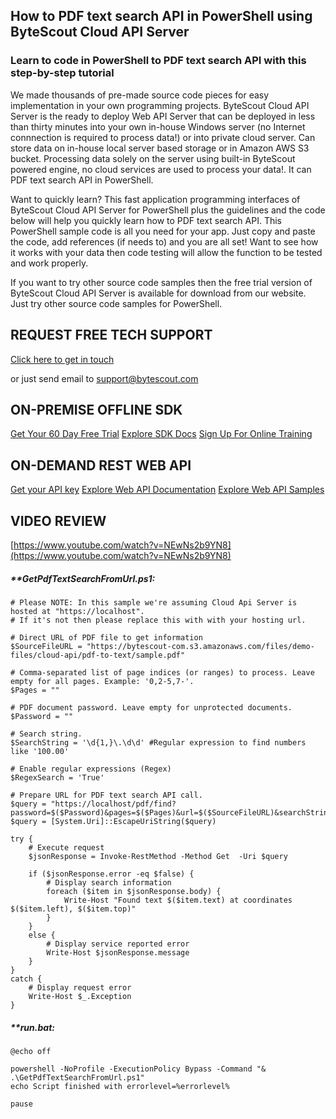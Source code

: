 ## How to PDF text search API in PowerShell using ByteScout Cloud API Server

### Learn to code in PowerShell to PDF text search API with this step-by-step tutorial

We made thousands of pre-made source code pieces for easy implementation in your own programming projects. ByteScout Cloud API Server is the ready to deploy Web API Server that can be deployed in less than thirty minutes into your own in-house Windows server (no Internet connnection is required to process data!) or into private cloud server. Can store data on in-house local server based storage or in Amazon AWS S3 bucket. Processing data solely on the server using built-in ByteScout powered engine, no cloud services are used to process your data!. It can PDF text search API in PowerShell.

Want to quickly learn? This fast application programming interfaces of ByteScout Cloud API Server for PowerShell plus the guidelines and the code below will help you quickly learn how to PDF text search API. This PowerShell sample code is all you need for your app. Just copy and paste the code, add references (if needs to) and you are all set! Want to see how it works with your data then code testing will allow the function to be tested and work properly.

If you want to try other source code samples then the free trial version of ByteScout Cloud API Server is available for download from our website. Just try other source code samples for PowerShell.

## REQUEST FREE TECH SUPPORT

[Click here to get in touch](https://bytescout.zendesk.com/hc/en-us/requests/new?subject=ByteScout%20Cloud%20API%20Server%20Question)

or just send email to [support@bytescout.com](mailto:support@bytescout.com?subject=ByteScout%20Cloud%20API%20Server%20Question) 

## ON-PREMISE OFFLINE SDK 

[Get Your 60 Day Free Trial](https://bytescout.com/download/web-installer?utm_source=github-readme)
[Explore SDK Docs](https://bytescout.com/documentation/index.html?utm_source=github-readme)
[Sign Up For Online Training](https://academy.bytescout.com/)


## ON-DEMAND REST WEB API

[Get your API key](https://pdf.co/documentation/api?utm_source=github-readme)
[Explore Web API Documentation](https://pdf.co/documentation/api?utm_source=github-readme)
[Explore Web API Samples](https://github.com/bytescout/ByteScout-SDK-SourceCode/tree/master/PDF.co%20Web%20API)

## VIDEO REVIEW

[https://www.youtube.com/watch?v=NEwNs2b9YN8](https://www.youtube.com/watch?v=NEwNs2b9YN8)




<!-- code block begin -->

##### ****GetPdfTextSearchFromUrl.ps1:**
    
```
# Please NOTE: In this sample we're assuming Cloud Api Server is hosted at "https://localhost". 
# If it's not then please replace this with with your hosting url.

# Direct URL of PDF file to get information
$SourceFileURL = "https://bytescout-com.s3.amazonaws.com/files/demo-files/cloud-api/pdf-to-text/sample.pdf"

# Comma-separated list of page indices (or ranges) to process. Leave empty for all pages. Example: '0,2-5,7-'.
$Pages = ""

# PDF document password. Leave empty for unprotected documents.
$Password = ""

# Search string. 
$SearchString = '\d{1,}\.\d\d' #Regular expression to find numbers like '100.00'

# Enable regular expressions (Regex) 
$RegexSearch = 'True'

# Prepare URL for PDF text search API call.
$query = "https://localhost/pdf/find?password=$($Password)&pages=$($Pages)&url=$($SourceFileURL)&searchString=$($SearchString)&regexSearch=$($RegexSearch)"
$query = [System.Uri]::EscapeUriString($query)

try {
    # Execute request
    $jsonResponse = Invoke-RestMethod -Method Get  -Uri $query

    if ($jsonResponse.error -eq $false) {
        # Display search information
        foreach ($item in $jsonResponse.body) {
            Write-Host "Found text $($item.text) at coordinates $($item.left), $($item.top)"
        }
    }
    else {
        # Display service reported error
        Write-Host $jsonResponse.message
    }
}
catch {
    # Display request error
    Write-Host $_.Exception
}
```

<!-- code block end -->    

<!-- code block begin -->

##### ****run.bat:**
    
```
@echo off

powershell -NoProfile -ExecutionPolicy Bypass -Command "& .\GetPdfTextSearchFromUrl.ps1"
echo Script finished with errorlevel=%errorlevel%

pause
```

<!-- code block end -->